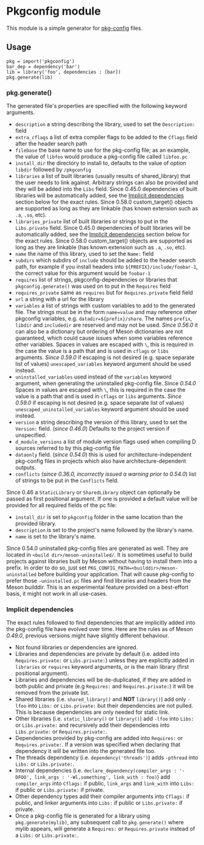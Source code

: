 # Pkgconfig module

This module is a simple generator for
[pkg-config](https://pkg-config.freedesktop.org/) files.

## Usage

```meson
pkg = import('pkgconfig')
bar_dep = dependency('bar')
lib = library('foo', dependencies : [bar])
pkg.generate(lib)
```

### pkg.generate()

The generated file's properties are specified with the following
keyword arguments.

- `description` a string describing the library, used to set the `Description:` field
- `extra_cflags` a list of extra compiler flags to be added to the
  `Cflags` field after the header search path
- `filebase` the base name to use for the pkg-config file; as an
  example, the value of `libfoo` would produce a pkg-config file called
  `libfoo.pc`
- `install_dir` the directory to install to, defaults to the value of
  option `libdir` followed by `/pkgconfig`
- `libraries` a list of built libraries (usually results of
  shared_library) that the user needs to link against. Arbitrary strings can
  also be provided and they will be added into the `Libs` field. Since 0.45.0
  dependencies of built libraries will be automatically added, see the
  [Implicit dependencies](#implicit-dependencies) section below for the exact
  rules. Since 0.58.0 custom_target() objects are supported as long as they are
  linkable (has known extension such as `.a`, `.so`, etc).
- `libraries_private` list of built libraries or strings to put in the
  `Libs.private` field. Since 0.45.0 dependencies of built libraries will be
  automatically added, see the [Implicit dependencies](#implicit-dependencies)
  section below for the exact rules. Since 0.58.0 custom_target() objects are
  supported as long as they are linkable (has known extension such as `.a`,
  `.so`, etc).
- `name` the name of this library, used to set the `Name:` field
- `subdirs` which subdirs of `include` should be added to the header
  search path, for example if you install headers into
  `${PREFIX}/include/foobar-1`, the correct value for this argument
  would be `foobar-1`
- `requires` list of strings, pkgconfig-dependencies or libraries that
   `pkgconfig.generate()` was used on to put in the `Requires` field
- `requires_private` same as `requires` but for `Requires.private` field
  field
- `url` a string with a url for the library
- `variables` a list of strings with custom variables to add to the
  generated file. The strings must be in the form `name=value` and may
  reference other pkgconfig variables,
  e.g. `datadir=${prefix}/share`. The names `prefix`, `libdir` and
  `includedir` are reserved and may not be used. *Since 0.56.0* it can also be a
  dictionary but ordering of Meson dictionaries are not guaranteed, which could
  cause issues when some variables reference other variables.
  Spaces in values are escaped with `\`, this is required in the case the value is
  a path that and is used in `cflags` or `libs` arguments. *Since 0.59.0* if
  escaping is not desired (e.g. space separate list of values) `unescaped_variables`
  keyword argument should be used instead.
- `uninstalled_variables` used instead of the `variables` keyword argument, when
  generating the uninstalled pkg-config file. Since *0.54.0*
  Spaces in values are escaped with `\`, this is required in the case the value is
  a path that and is used in `cflags` or `libs` arguments. *Since 0.59.0* if
  escaping is not desired (e.g. space separate list of values)
  `unescaped_uninstalled_variables` keyword argument should be used instead.
- `version` a string describing the version of this library, used to set the
  `Version:` field. (*since 0.46.0*) Defaults to the project version if unspecified.
- `d_module_versions` a list of module version flags used when compiling
   D sources referred to by this pkg-config file
- `dataonly` field. (*since 0.54.0*) this is used for architecture-independent
   pkg-config files in projects which also have architecture-dependent outputs.
- `conflicts` (*since 0.36.0, incorrectly issued a warning prior to 0.54.0*) list of strings to be put in the `Conflicts` field.

Since 0.46 a `StaticLibrary` or `SharedLibrary` object can optionally
be passed as first positional argument. If one is provided a default
value will be provided for all required fields of the pc file:
- `install_dir` is set to `pkgconfig` folder in the same location than the provided library.
- `description` is set to the project's name followed by the library's name.
- `name` is set to the library's name.

Since 0.54.0 uninstalled pkg-config files are generated as well. They
are located in `<build dir>/meson-uninstalled/`. It is sometimes
useful to build projects against libraries built by Meson without
having to install them into a prefix. In order to do so, just set
`PKG_CONFIG_PATH=<builddir>/meson-uninstalled` before building your
application. That will cause pkg-config to prefer those
`-uninstalled.pc` files and find libraries and headers from the Meson
builddir. This is an experimental feature provided on a best-effort
basis, it might not work in all use-cases.

### Implicit dependencies

The exact rules followed to find dependencies that are implicitly
added into the pkg-config file have evolved over time. Here are the
rules as of Meson *0.49.0*, previous versions might have slightly
different behaviour.

- Not found libraries or dependencies are ignored.
- Libraries and dependencies are private by default (i.e. added into
  `Requires.private:` or `Libs.private:`) unless they are explicitly added in
  `libraries` or `requires` keyword arguments, or is the main library (first
  positional argument).
- Libraries and dependencies will be de-duplicated, if they are added in both
  public and private (e.g `Requires:` and `Requires.private:`) it will be removed
  from the private list.
- Shared libraries (i.e. `shared_library()` and **NOT** `library()`) add only
  `-lfoo` into `Libs:` or `Libs.private:` but their dependencies are not pulled.
  This is because dependencies are only needed for static link.
- Other libraries (i.e. `static_library()` or `library()`) add `-lfoo` into `Libs:`
  or `Libs.private:` and recursively add their dependencies into `Libs.private:` or
  `Requires.private:`.
- Dependencies provided by pkg-config are added into `Requires:` or
  `Requires.private:`. If a version was specified when declaring that dependency
  it will be written into the generated file too.
- The threads dependency (i.e. `dependency('threads')`) adds `-pthread` into
  `Libs:` or `Libs.private:`.
- Internal dependencies (i.e.
  `declare_dependency(compiler_args : '-DFOO', link_args : '-Wl,something', link_with : foo)`)
  add `compiler_args` into `Cflags:` if public, `link_args` and `link_with` into
  `Libs:` if public or `Libs.private:` if private.
- Other dependency types add their compiler arguments into `Cflags:` if public,
  and linker arguments into `Libs:` if public or `Libs.private:` if private.
- Once a pkg-config file is generated for a library using `pkg.generate(mylib)`,
  any subsequent call to `pkg.generate()` where mylib appears, will generate a
  `Requires:` or `Requires.private` instead of a `Libs:` or `Libs.private:`.
